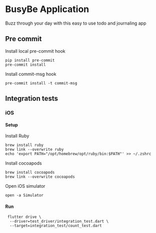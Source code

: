 # BusyBe Application

Buzz through your day with this easy to use todo and journaling app


## Pre commit
Install local pre-commit hook
```shell
pip install pre-commit
pre-commit install
```
Install commit-msg hook
```shell
pre-commit install -t commit-msg
```

## Integration tests

### iOS
#### Setup
Install Ruby
```shell
brew install ruby
brew link --overwrite ruby
echo 'export PATH="/opt/homebrew/opt/ruby/bin:$PATH"' >> ~/.zshrc
```
Install cocoapods
```shell
brew install cocoapods
brew link --overwrite cocoapods
```
Open iOS simulator
```shell
open -a Simulator
```

#### Run
```shell
 flutter drive \
  --driver=test_driver/integration_test.dart \
  --target=integration_test/count_test.dart
```
